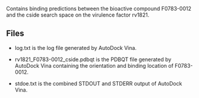 Contains binding predictions between the bioactive compound F0783-0012 and the cside search space on the virulence factor rv1821.

## Files

- log.txt is the log file generated by AutoDock Vina.

- rv1821_F0783-0012_cside.pdbqt is the PDBQT file generated by AutoDock Vina containing the orientation and binding location of F0783-0012.

- stdoe.txt is the combined STDOUT and STDERR output of AutoDock Vina.

